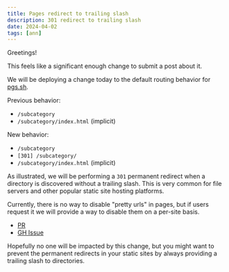 ```yaml
---
title: Pages redirect to trailing slash
description: 301 redirect to trailing slash
date: 2024-04-02
tags: [ann]
---
```


Greetings!

This feels like a significant enough change to submit a post about it.

We will be deploying a change today to the default routing behavior for
[pgs.sh](https://pico.sh/pgs).

Previous behavior:

- `/subcategory`
- `/subcategory/index.html` (implicit)

New behavior:

- `/subcategory`
- `[301] /subcategory/`
- `/subcategory/index.html` (implicit)

As illustrated, we will be performing a `301` permanent redirect when a
directory is discovered without a trailing slash. This is very common for file
servers and other popular static site hosting platforms.

Currently, there is no way to disable "pretty urls" in pages, but if users
request it we will provide a way to disable them on a per-site basis.

- [PR](https://github.com/picosh/pico/issues/115)
- [GH Issue](https://github.com/picosh/pico/issues/115)

Hopefully no one will be impacted by this change, but you might want to prevent
the permanent redirects in your static sites by always providing a trailing
slash to directories.
